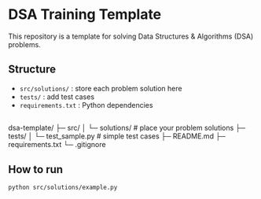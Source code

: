 # DSA Training Template

This repository is a template for solving Data Structures & Algorithms (DSA) problems.

## Structure
- `src/solutions/` : store each problem solution here
- `tests/` : add test cases
- `requirements.txt` : Python dependencies

## 
dsa-template/
├─ src/
│  └─ solutions/       # place your problem solutions
├─ tests/
│  └─ test_sample.py   # simple test cases
├─ README.md
├─ requirements.txt
└─ .gitignore

## How to run
```bash
python src/solutions/example.py
